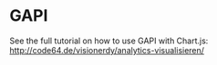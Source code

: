 GAPI
====

See the full tutorial on how to use GAPI with Chart.js: http://code64.de/visionerdy/analytics-visualisieren/
